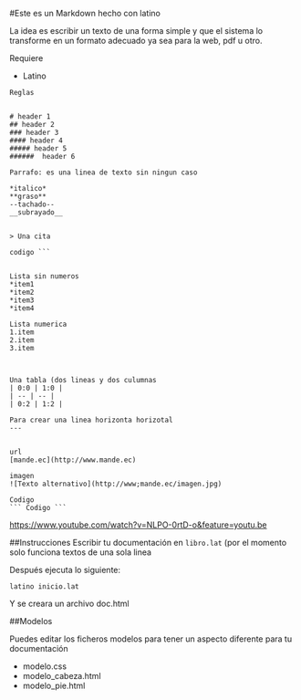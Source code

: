 #Este es un Markdown hecho con latino

La idea es escribir un texto de una forma simple y que el sistema lo transforme en un formato 
adecuado ya sea para la web, pdf u otro.



Requiere
* Latino 


```
Reglas


# header 1
## header 2
### header 3
#### header 4
##### header 5
######  header 6

Parrafo: es una linea de texto sin ningun caso 

*italico*
**graso**
--tachado--
__subrayado__


> Una cita 

codigo ```

```




```

Lista sin numeros 
*item1
*item2
*item3
*item4

Lista numerica
1.item
2.item
3.item



Una tabla (dos lineas y dos culumnas
| 0:0 | 1:0 |
| -- | -- |
| 0:2 | 1:2 |

Para crear una linea horizonta horizotal
---


url
[mande.ec](http://www.mande.ec)

imagen
![Texto alternativo](http://www;mande.ec/imagen.jpg)

Codigo 
``` Codigo ``` 
``` 
https://www.youtube.com/watch?v=NLPO-0rtD-o&feature=youtu.be


##Instrucciones
Escribir tu documentación en ```libro.lat``` (por el momento solo funciona textos de una sola linea

Después ejecuta lo siguiente: 

```
latino inicio.lat
```

Y se creara un archivo doc.html 

##Modelos

Puedes editar los ficheros modelos para tener un aspecto diferente para tu documentación

* modelo.css
* modelo_cabeza.html
* modelo_pie.html


